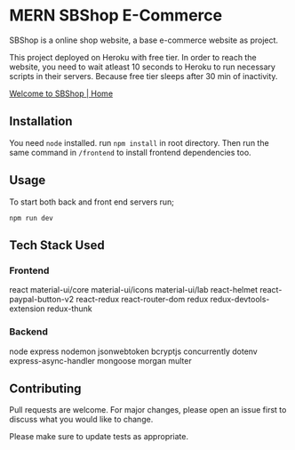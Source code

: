 # MERN SBShop E-Commerce
 

SBShop is a online shop website, a base e-commerce website as project.

This project deployed on Heroku with free tier. In order to reach the website, you need to wait atleast 10 seconds to Heroku to run necessary scripts in their servers. Because free tier sleeps after 30 min of inactivity.

[Welcome to SBShop | Home](https://sbshop.herokuapp.com/)

## Installation

You need `node` installed.
run `npm install` in root directory.
Then run the same command in `/frontend` to install frontend dependencies too.
 

## Usage

To start both back and front end servers run;

`npm run dev`

## Tech Stack Used

### Frontend
react
material-ui/core
material-ui/icons
material-ui/lab
react-helmet
react-paypal-button-v2
react-redux
react-router-dom 
redux
redux-devtools-extension
redux-thunk

### Backend
node
express
nodemon
jsonwebtoken
bcryptjs
concurrently
dotenv
express-async-handler
mongoose
morgan
multer




## Contributing
Pull requests are welcome. For major changes, please open an issue first to discuss what you would like to change.

Please make sure to update tests as appropriate.

 
